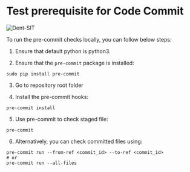 # Test prerequisite for Code Commit

![Dent-SIT](../img/code_commit.png)

To run the pre-commit checks locally, you can follow below steps:

1. Ensure that default python is python3.

2. Ensure that the `pre-commit` package is installed:

```Shell
sudo pip install pre-commit
```

3. Go to repository root folder

4. Install the pre-commit hooks:

```Shell
pre-commit install
```

5. Use pre-commit to check staged file:

```Shell
pre-commit
```

6. Alternatively, you can check committed files using:

```Shell
pre-commit run --from-ref <commit_id> --to-ref <commit_id>
# or
pre-commit run --all-files
```
